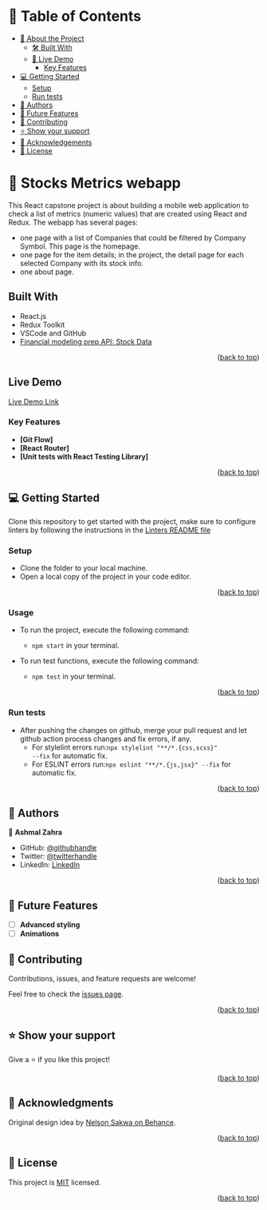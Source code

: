 <a name="readme-top"></a>

<!-- TABLE OF CONTENTS -->

# 📗 Table of Contents

- [📖 About the Project](#about-project)
  - [🛠 Built With](#built-with)
  - [🚀 Live Demo ](#-live-demo-)
    - [Key Features](#key-features)
- [💻 Getting Started](#getting-started)
  - [Setup](#setup)
  - [Run tests](#run-tests)
- [👥 Authors](#authors)
- [🔭 Future Features](#future-features)
- [🤝 Contributing](#contributing)
- [⭐️ Show your support](#support)
- [🙏 Acknowledgements](#acknowledgements)
- [📝 License](#license)

<!-- PROJECT DESCRIPTION -->

# 📖 Stocks Metrics webapp

This React capstone project is about building a mobile web application to check a list of metrics (numeric values) that are created using React and Redux. The webapp has several pages:
 - one page with a list of Companies that could be filtered by Company Symbol. This page is the homepage.
 - one page for the item details; in the project, the detail page for each selected Company with its stock info.
 - one about page.

## Built With

- React.js
- Redux Toolkit
- VSCode and GitHub
- [Financial modeling prep API: Stock Data](https://site.financialmodelingprep.com/developer/docs/) 

<p align="right">(<a href="#readme-top">back to top</a>)</p>

## Live Demo

[Live Demo Link](https://stocks-metrics-api.netlify.app/)

<!-- Features -->

### Key Features

- **[Git Flow]**
- **[React Router]**
- **[Unit tests with React Testing Library]**

<p align="right">(<a href="#readme-top">back to top</a>)</p>

<!-- GETTING STARTED -->

## 💻 Getting Started

Clone this repository to get started with the project, make sure to configure linters by following the instructions in the [Linters README file](https://github.com/microverseinc/linters-config/blob/master/README.md)

### Setup

- Clone the folder to your local machine.
- Open a local copy of the project in your code editor.

<p align="right">(<a href="#readme-top">back to top</a>)</p>

### Usage

- To run the project, execute the following command:

    - <code>npm start</code> in your terminal.

- To run test functions, execute the following command:

    - <code>npm test</code> in your terminal.

<p align="right">(<a href="#readme-top">back to top</a>)</p>

### Run tests

- After pushing the changes on github, merge your pull request and let github action process changes and fix errors, if any.
  - For stylelint errors run:<code>npx stylelint "**/*.{css,scss}" --fix</code> for automatic fix.
  - For ESLINT errors run:<code>npx eslint "**/*.{js,jsx}" --fix</code> for automatic fix.


<p align="right">(<a href="#readme-top">back to top</a>)</p>

<!-- AUTHORS -->

## 👥 Authors

👤 **Ashmal Zahra**

- GitHub: [@githubhandle](https://github.com/ashmalzahra)
- Twitter: [@twitterhandle](https://twitter.com/AshmalZahraa)
- LinkedIn: [LinkedIn](https://www.linkedin.com/in/ashmal-zahra)

<p align="right">(<a href="#readme-top">back to top</a>)</p>

## 🔭 Future Features <a name="future-features"></a>

- [ ] **Advanced styling**
- [ ] **Animations**
<!-- CONTRIBUTING -->

## 🤝 Contributing

Contributions, issues, and feature requests are welcome!

Feel free to check the [issues page](https://github.com/ashmalzahra/stocks-metrics/issues).

<p align="right">(<a href="#readme-top">back to top</a>)</p>

<!-- SUPPORT -->

## ⭐️ Show your support

Give a ⭐️ if you like this project!

<p align="right">(<a href="#readme-top">back to top</a>)</p>

<!-- ACKNOWLEDGEMENTS -->

## 🙏 Acknowledgments <a name="acknowledgements"></a>

Original design idea by [Nelson Sakwa on Behance](https://www.behance.net/sakwadesignstudio).

<p align="right">(<a href="#readme-top">back to top</a>)<tra/p>

<!-- LICENSE -->

## 📝 License

This project is [MIT](./MIT.md) licensed.

<p align="right">(<a href="#readme-top">back to top</a>)</p>
